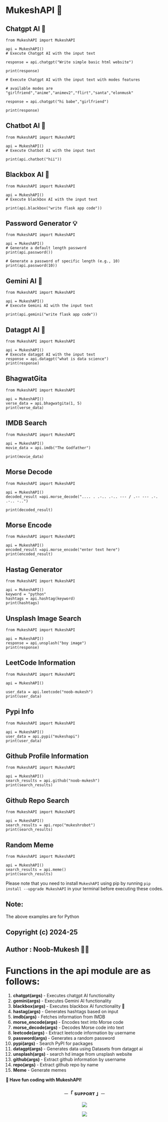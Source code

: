 # MukeshAPI 🚀

## Chatgpt AI 🤖

```
from MukeshAPI import MukeshAPI

api = MukeshAPI()
# Execute Chatgpt AI with the input text

response = api.chatgpt("Write simple basic html website")

print(response)

# Execute Chatgpt AI with the input text with modes features

# available modes are "girlfriend","anime","animev2","flirt","santa","elonmusk"

response = api.chatgpt("hi babe","girlfriend")

print(response)

```

## Chatbot AI 🤖

```
from MukeshAPI import MukeshAPI

api = MukeshAPI()
# Execute Chatbot AI with the input text

print(api.chatbot("hii"))
```

## Blackbox AI 🤖

```
from MukeshAPI import MukeshAPI

api = MukeshAPI()
# Execute blackbox AI with the input text

print(api.blackbox("write flask app code"))
```

## Password Generator 💡

```
from MukeshAPI import MukeshAPI

api = MukeshAPI()
# Generate a default length password
print(api.password())

# Generate a password of specific length (e.g., 10)
print(api.password(10))
```

## Gemini AI 🤖

```
from MukeshAPI import MukeshAPI

api = MukeshAPI()
# Execute Gemini AI with the input text

print(api.gemini("write flask app code"))
```

## Datagpt AI 🤖

```
from MukeshAPI import MukeshAPI

api = MukeshAPI()
# Execute datagpt AI with the input text
response = api.datagpt("what is data science")
print(response)
```

## BhagwatGita

```
from MukeshAPI import MukeshAPI

api = MukeshAPI()
verse_data = api.bhagwatgita(1, 5)
print(verse_data)
```

## IMDB Search

```
from MukeshAPI import MukeshAPI

api = MukeshAPI()
movie_data = api.imdb("The Godfather")

print(movie_data)
```

## Morse Decode

```
from MukeshAPI import MukeshAPI

api = MukeshAPI()
decoded_result =api.morse_decode(".... . .-.. .-.. --- / .-- --- .-. .-.. -..")

print(decoded_result)
```

## Morse Encode

```
from MukeshAPI import MukeshAPI

api = MukeshAPI()
encoded_result =api.morse_encode("enter text here")
print(encoded_result)
```

## Hastag Generator

```
from MukeshAPI import MukeshAPI

api = MukeshAPI()
keyword = "python"
hashtags = api.hashtag(keyword)
print(hashtags)
```

## Unsplash Image Search

```
from MukeshAPI import MukeshAPI

api = MukeshAPI()
response = api.unsplash("boy image")
print(response)

```

## LeetCode Information

```
from MukeshAPI import MukeshAPI

api = MukeshAPI()

user_data = api.leetcode("noob-mukesh")
print(user_data)
```

## Pypi Info

```
from MukeshAPI import MukeshAPI

api = MukeshAPI()
user_data = api.pypi("mukeshapi")
print(user_data)
```

## Github Profile Information

```
from MukeshAPI import MukeshAPI

api = MukeshAPI()
search_results = api.github("noob-mukesh")
print(search_results)
```

## Github Repo Search

```
from MukeshAPI import MukeshAPI

api = MukeshAPI()
search_results = api.repo("mukeshrobot")
print(search_results)
```

## Random Meme

```
from MukeshAPI import MukeshAPI

api = MukeshAPI()
search_results = api.meme()
print(search_results)
```

Please note that you need to install `MukeshAPI` using pip by running `pip install --upgrade MukeshAPI` in your terminal before executing these codes.

## Note:

<p> The above examples are for Python </p>

## Copyright (c) 2024-25

## Author : Noob-Mukesh 👨‍💻

# Functions in the api module are as follows:

1. <b>chatgpt(args) </b>- Executes chatgpt AI functionality
2. <b>gemini(args) </b>- Executes Gemini AI functionality
3. <b>blackbox(args) </b>- Executes blackbox AI functionality 🔮
4. <b>hastag(args) </b>- Generates hashtags based on input
5. <b>imdb(args) </b>- Fetches information from IMDB
6. <b>morse_encode(args) </b>- Encodes text into Morse code
7. <b>morse_decode(args) </b>- Decodes Morse code into text
8. <b>leetcode(args) </b>- Extract leetcode information by username
9. <b>password(args) </b>- Generates a random password
10. <b>pypi(args) </b>- Search PyPI for packages
11. <b>datagpt(args) </b>- Generates data using Datasets from datagpt ai
12. <b>unsplash(args) </b>- search hd image from unsplash website
13. <b>github(args) </b> - Extract github information by username
14. <b>repo(args) </b> - Extract github repo by name
15. <b> Meme</b> - Generate memes

<b>🔗 Have fun coding with MukeshAPI! </b>

<h3 align="center">
    ─「 sᴜᴩᴩᴏʀᴛ 」─
</h3>

<p align="center">
<a href="https://telegram.me/the_support_chat"><img src="https://img.shields.io/badge/-Support%20Group-blue.svg?style=for-the-badge&logo=Telegram"></a>
</p>
<p align="center">
<a href="https://telegram.me/mr_sukkun"><img src="https://img.shields.io/badge/-Support%20Channel-blue.svg?style=for-the-badge&logo=telegram"></a>
</p>
